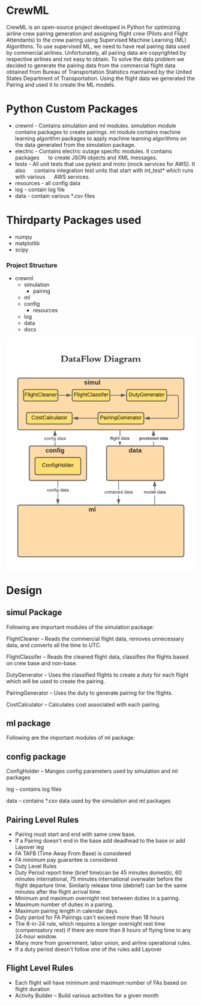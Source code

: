 # CrewML
CrewML is an open-source project developed in Python for optimizing airline crew 
pairing generation and assigning flight crew (Pilots and Flight Attendants) to the 
crew pairing using Supervised Machine Learning (ML) Algorithms. To use supervised 
ML, we need to have real pairing data used by commercial airlines. Unfortunately, 
all pairing data are copyrighted by respective airlines and not easy to obtain. 
To solve the data problem we decided to generate the pairing data from the 
commercial flight data obtained from Bureau of Transportation Statistics 
maintained by the United States Department of Transportation. Using the flight 
data we generated the Pairing and used it to create the ML models.



# Python Custom Packages
* crewml - Contains simulation and ml modules. simulation module contains packages to
  create pairings. ml module contains machine learning algorithm packages to 
  apply machine learning algorithms on the data generated from the simulation package.
   
* electric - Contains electric outage specific modules. It contains packages 
     to create JSON objects and XML messages. 
   
* tests - All unit tests that use pytest and moto (mock services for AWS). It also
     contains integration test units that start with int_test* which runs with various
     AWS services.
   
* resources - all config data
   
* log - contain log file
   
* data - contain various *.csv files

# Thirdparty Packages used
* numpy
* matplotlib
* scipy


### Project Structure
* crewml
    * simulation
        * pairing            
    * ml
    * config
        * resources
    * log
    * data
    * docs


![Data Flow](/image/crewml-dataflow.png)

# Design
## simul Package

Following are important modules of the simulation package:

FlightCleaner – Reads the commercial flight data, removes unnecessary data, and converts all the time to UTC.

FlightClassifer – Reads the cleaned flight data, classifies the flights based on crew base and non-base.

DutyGenerator – Uses the classified flights to create a duty for each flight which will be used to create the pairing.

PairingGenerator – Uses the duty to generate pairing for the flights.

CostCalculator – Calculates cost associated with each pairing.

## ml package
Following are the important modules of ml package:

## config package
ConfigHolder – Manges config parameters used by simulation and ml packages

log – contains log files

data – contains *.csv data used by the simulation and ml packages


## Pairing Level Rules
* Pairing must start and end with same crew base.
* If a Pairing doesn't end in the base add deadhead to the base or add Layover leg
* FA TAFB (Time Away From Base) is considered
* FA minimum pay guarantee is considered
* Duty Level Rules
* Duty Period report time (brief time)can be 45 minutes domestic, 60 minutes international, 75 minutes international overwater before the flight departure time. Similarly release time (debrief) can be the same minutes after the flight arrival time.
* Minimum and maximum overnight rest between duties in a pairing.
* Maximum number of duties in a pairing.
* Maximum pairing length in calendar days.
* Duty period for FA Pairings can't exceed more than 18 hours
* The 8-in-24 rule, which requires a longer overnight rest time (compensatory rest) if there are more than 8 hours of flying time in any 24-hour window.
* Many more from government, labor union, and airline operational rules.
* If a duty period doesn't follow one of the rules add Layover

## Flight Level Rules
* Each flight will have minimum and maximum number of FAs based on flight duration
* Activity Builder – Build various activities for a given month

